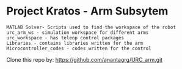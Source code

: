 # Project Kratos - Arm Subsytem

    MATLAB Solver- Scripts used to find the workspace of the robot
    urc_arm_ws - simulation workspace for different arms
    urc_workspace - has teleop control packages
    Libraries - contains libraries written for the arm
    Microcontroller_codes - codes written for the control

Clone this repo by: https://github.com/anantagrg/URC_arm.git

